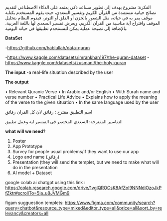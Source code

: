الفكرة:
مشروع يهدف إلى تطوير مساعد ذكي يعتمد على الذكاء الاصطناعي لتقديم نصائح حياتية مستمدة من القرآن الكريم وتفسير السعدي، حيث يقوم المستخدم بكتابة موقف يمر به في حياته، مثل الشعور بالحزن أو القلق أو التوتر، فيقوم النظام بتحليل الموقف واقتراح آية مناسبة من القرآن الكريم، ويعرض تفسير السعدي لها باللغة العربية، بالإضافة إلى نصيحة عملية يمكن للمستخدم تطبيقها في حياته اليومية.

**DataSet**

-https://github.com/hablullah/data-quran

-https://www.kaggle.com/datasets/imrankhan197/the-quran-dataset
-https://www.kaggle.com/datasets/zusmani/the-holy-quran



**The input**
-a real-life situation described by the user

**The output** 

•  Relevant Quranic Verse
•	In Arabic and/or English
•	With Surah name and verse number
•  Practical Life Advice
•	Explains how to apply the meaning of the verse to the given situation
•	In the same language used by the user


اسم التطبيق مقترح :
 رقائق لان كل القران رقائق 

التفاسير  المقترحة:
السعدي
المختصر في التفسير
اية وعمل تطبيق






**what will we need?**

1.	Poster
2.	App Prototype
3.	Survey for people usual problems/if they want to use our app
4.	Logo and name (رقائق)
5.	Presentation (they will send the templet, but we need to make what will do in the presentation 
6.	AI model + Dataset


google  colab ai chatgpt using this link : https://colab.research.google.com/drive/1vglQROCsK8AfZol9NNNdiOzoJkPfZktr#scrollTo=5ja_u8JVMGm9



figam sugguestion templets:
https://www.figma.com/community/search?query=chatbot&resource_type=mixed&editor_type=all&price=all&sort_by=relevancy&creators=all


